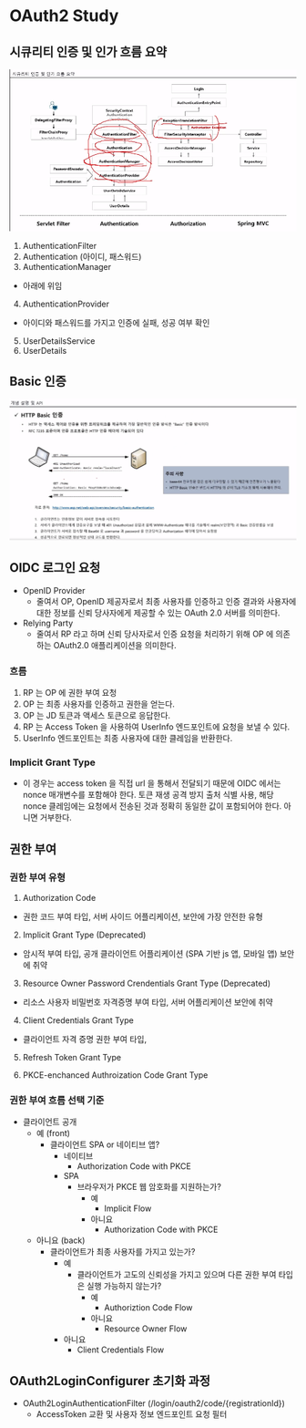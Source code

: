# OAuth2 Study

## 시큐리티 인증 및 인가 흐름 요약

![1](./images/1.png)

1. AuthenticationFilter
2. Authentication (아이디, 패스워드)
3. AuthenticationManager
  * 아래에 위임
4. AuthenticationProvider
  * 아이디와 패스워드를 가지고 인증에 실패, 성공 여부 확인
5. UserDetailsService
6. UserDetails

## Basic 인증 

![2](./images/2.png)

## OIDC 로그인 요청

* OpenID Provider
  * 줄여서 OP, OpenID 제공자로서 최종 사용자를 인증하고 인증 결과와 사용자에 대한 정보를 신뢰 당사자에게 제공할 수 있는 OAuth 2.0 서버를 의미한다.
* Relying Party
  * 줄여서 RP 라고 하며 신뢰 당사자로서 인증 요청을 처리하기 위해 OP 에 의존하는 OAuth2.0 애플리케이션을 의미한다.

### 흐름

1. RP 는 OP 에 권한 부여 요청
2. OP 는 최종 사용자를 인증하고 권한을 얻는다. 
3. OP 는 JD 토큰과 액세스 토큰으로 응답한다. 
4. RP 는 Access Token 을 사용하여 UserInfo 엔드포인트에 요청을 보낼 수 있다. 
5. UserInfo 엔드포인트는 최종 사용자에 대한 클레임을 반환한다.

### Implicit Grant Type 

* 이 경우는 access token 을 직접 url 을 통해서 전달되기 때문에 OIDC 에서는 nonce 매개변수를 포함해야 한다. 토큰 재생 공격 방지 출처 식별 사용, 해당 nonce 클레임에는 요청에서 전송된 것과 정확히 동일한 값이 포함되어야 한다. 아니면 거부한다.

## 권한 부여

### 권한 부여 유형

1. Authorization Code
  * 권한 코드 부여 타입, 서버 사이드 어플리케이션, 보안에 가장 안전한 유형

2. Implicit Grant Type (Deprecated)
  * 암시적 부여 타입, 공개 클라이언트 어플리케이션 (SPA 기반 js 앱, 모바일 앱) 보안에 취약

3. Resource Owner Password Crendentials Grant Type (Deprecated)
  * 리소스 사용자 비밀번호 자격증명 부여 타입, 서버 어플리케이션 보안에 취약

4. Client Credentials Grant Type
  * 클라이언트 자격 증명 권한 부여 타입, 

5. Refresh Token Grant Type

6. PKCE-enchanced Authroization Code Grant Type

### 권한 부여 흐름 선택 기준

* 클라이언트 공개 
  * 예 (front)
    * 클라이언트 SPA or 네이티브 앱? 
      * 네이티브
        * Authorization Code with PKCE
      * SPA
        * 브라우저가 PKCE 웹 암호화를 지원하는가?
          * 예 
            * Implicit Flow
          * 아니요
            * Authorization Code with PKCE
  * 아니요 (back)
    * 클라이언트가 최종 사용자를 가지고 있는가?
      * 예 
        * 클라이언트가 고도의 신뢰성을 가지고 있으며 다른 권한 부여 타입은 실행 가능하지 않는가?
          * 예
            * Authoriztion Code Flow
          * 아니요
            * Resource Owner Flow
      * 아니요
        * Client Credentials Flow

## OAuth2LoginConfigurer 초기화 과정

* OAuth2LoginAuthenticationFilter (/login/oauth2/code/{registrationId})
  * AccessToken 교환 및 사용자 정보 엔드포인트 요청 필터